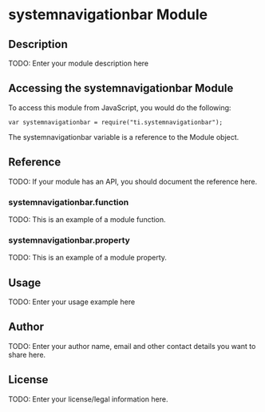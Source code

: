 # systemnavigationbar Module

## Description

TODO: Enter your module description here

## Accessing the systemnavigationbar Module

To access this module from JavaScript, you would do the following:

    var systemnavigationbar = require("ti.systemnavigationbar");

The systemnavigationbar variable is a reference to the Module object.

## Reference

TODO: If your module has an API, you should document
the reference here.

### systemnavigationbar.function

TODO: This is an example of a module function.

### systemnavigationbar.property

TODO: This is an example of a module property.

## Usage

TODO: Enter your usage example here

## Author

TODO: Enter your author name, email and other contact
details you want to share here.

## License

TODO: Enter your license/legal information here.
